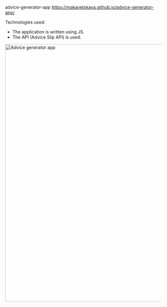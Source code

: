 

advice-generator-app
https://makavetskaya.github.io/advice-generator-app/

Technologies used:
- The application is written using JS.
- The API (Advice Slip API) is used.



<img width="826" alt="Advice generator app" src="https://user-images.githubusercontent.com/90634573/196711444-1fd469f9-380d-4ade-8873-2df0fd58d922.png">
